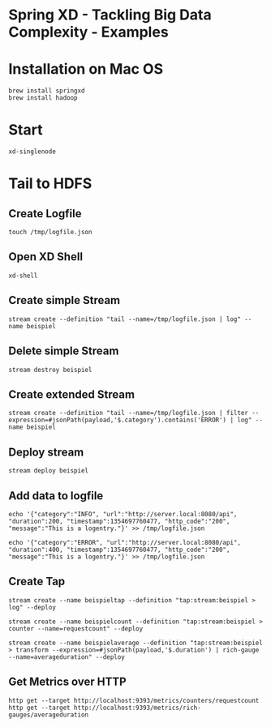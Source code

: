 Spring XD - Tackling Big Data Complexity  - Examples
====================

# Installation on Mac OS

	brew install springxd
	brew install hadoop

# Start

	xd-singlenode

# Tail to HDFS

## Create Logfile

	touch /tmp/logfile.json

## Open XD Shell

	xd-shell

## Create simple Stream

	stream create --definition "tail --name=/tmp/logfile.json | log" --name beispiel 

## Delete simple Stream

	stream destroy beispiel

## Create extended Stream

	stream create --definition "tail --name=/tmp/logfile.json | filter --expression=#jsonPath(payload,'$.category').contains('ERROR') | log" --name beispiel

## Deploy stream

	stream deploy beispiel

## Add data to logfile

	echo '{"category":"INFO", "url":"http://server.local:8080/api", "duration":200, "timestamp":1354697760477, "http_code":"200", "message":"This is a logentry."}' >> /tmp/logfile.json

	echo '{"category":"ERROR", "url":"http://server.local:8080/api", "duration":400, "timestamp":1354697760477, "http_code":"200", "message":"This is a logentry."}' >> /tmp/logfile.json

## Create Tap

	stream create --name beispieltap --definition "tap:stream:beispiel > log" --deploy

	stream create --name beispielcount --definition "tap:stream:beispiel > counter --name=requestcount" --deploy

	stream create --name beispielaverage --definition "tap:stream:beispiel > transform --expression=#jsonPath(payload,'$.duration') | rich-gauge --name=averageduration" --deploy

## Get Metrics over HTTP

	http get --target http://localhost:9393/metrics/counters/requestcount
    http get --target http://localhost:9393/metrics/rich-gauges/averageduration
